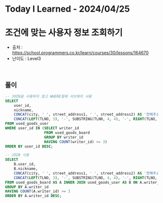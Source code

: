# Today I Learned - 2024/04/25

# 조건에 맞는 사용자 정보 조회하기

- 출처 : https://school.programmers.co.kr/learn/courses/30/lessons/164670
- 난이도 : Level3
<br>

## 풀이
```sql
-- JOIN을 사용하지 않고 WHERE절에 서브쿼리 사용
SELECT
    user_id,
    nickname,
    CONCAT(city, ' ', street_address1, ' ', street_address2) AS '전체주소',
    CONCAT(LEFT(TLNO, 3), '-', SUBSTRING(TLNO, 4, 4), '-', RIGHT(TLNO, 4)) AS '전화번호'
FROM used_goods_user
WHERE user_id IN (SELECT writer_id
                  FROM used_goods_board
                  GROUP BY writer_id
                  HAVING COUNT(writer_id) >= 3)
ORDER BY user_id DESC;
```
```sql
-- JOIN 사용
SELECT
    B.user_id,
    B.nickname,
    CONCAT(city, ' ', street_address1, ' ', street_address2) AS '전체주소',
    CONCAT(LEFT(TLNO, 3), '-', SUBSTRING(TLNO, 4, 4), '-', RIGHT(TLNO, 4)) AS '전화번호'
FROM used_goods_board AS A INNER JOIN used_goods_user AS B ON A.writer_id = B.user_id
GROUP BY A.writer_id
HAVING COUNT(A.writer_id) >= 3
ORDER BY A.writer_id DESC;
```

